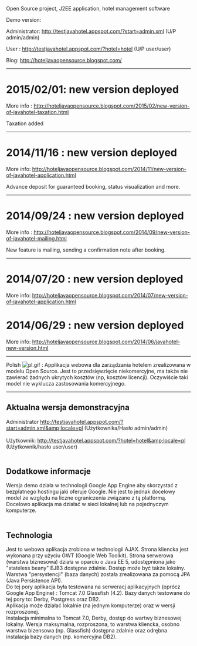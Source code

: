Open Source project, J2EE application, hotel management software


Demo version:

Administrator: http://testjavahotel.appspot.com/?start=admin.xml  (U/P admin/admin)

User : http://testjavahotel.appspot.com/?hotel=hotel (U/P user/user)

Blog: http://hoteljavaopensource.blogspot.com/

---

# 2015/02/01: new version deployed #
More info : http://hoteljavaopensource.blogspot.com/2015/02/new-version-of-javahotel-taxation.html

Taxation added

---

# 2014/11/16 : new version deployed #
More info: http://hoteljavaopensource.blogspot.com/2014/11/new-version-of-javahotel-application.html

Advance deposit for guaranteed booking, status visualization and more.

---

# 2014/09/24 : new version deployed #
More info : http://hoteljavaopensource.blogspot.com/2014/09/new-version-of-javahotel-mailing.html

New feature is mailing, sending a confirmation note after booking.

---

# 2014/07/20 : new version deployed #
More info: http://hoteljavaopensource.blogspot.com/2014/07/new-version-of-javahotel-application.html
# 2014/06/29 : new version deployed #
More info: http://hoteljavaopensource.blogspot.com/2014/06/javahotel-new-version.html

---

Polish 	<img src='http://darmowegrafiki.5m.pl/flagi/gify_ikony/pl.gif' alt='pl.gif'> : Applikacja webowa dla zarządzania hotelem zrealizowana w modelu Open Source. Jest to przedsięwzięcie niekomercyjne, ma także nie zawierać żadnych ukrytych kosztów (np, kosztów licencji). Oczywiście taki model nie wyklucza zastosowania komercyjnego.<br>
<hr />
<h2>Aktualna wersja demonstracyjna</h2>

Administrator <a href='http://testjavahotel.appspot.com/?start=admin.xml&locale=pl'>http://testjavahotel.appspot.com/?start=admin.xml&amp;locale=pl</a> (Użytkownika/Hasło admin/admin)<br>
<br>
Użytkownik: <a href='http://testjavahotel.appspot.com/?hotel=hotel&locale=pl'>http://testjavahotel.appspot.com/?hotel=hotel&amp;locale=pl</a> (Użytkownik/hasło user/user)<br>
<br>
<h2>Dodatkowe informacje</h2>

Wersja demo działa w technologii Google App Engine aby skorzystać z bezpłatnego hostingu jaki oferuje Google. Nie jest to jednak docelowy model ze względu na liczne ograniczenia związane z tą platformą.<br>
Docelowo aplikacja ma działać w sieci lokalnej lub na pojednyczym komputerze.<br>
<br>
<h2>Technologia</h2>

Jest to webowa aplikacja zrobiona w technologii AJAX. Strona kliencka jest wykonana przy użyciu GWT (Google Web Toolkit). Strona serwerowa (warstwa biznesowa) działa w oparciu o Java EE 5, udostępniona jako "stateless beany" EJB3 dostępne zdalnie. Dostęp może być także lokalny. Warstwa "persystencji" (baza danych) została zrealizowana za pomocą JPA (Java Persistence API).<br>
Do tej pory aplikacja była testowana na serweracj aplikacyjnych (oprócz Google App Engine) : Tomcat 7.0 Glassfish (4.2). Bazy danych testowane do tej pory to: Derby, Postgress oraz DB2.<br>
Aplikacja może działać lokalnie (na jednym komputerze) oraz w wersji rozproszonej.<br>
Instalacja minimalna to Tomcat 7.0, Derby, dostęp do wartwy biznesowej lokalny. Wersja maksymalna, rozproszona, to warstwa kliencka, osobno warstwa bizensowa (np. Glassfish) dostępna zdalnie oraz odrębna instalacja bazy danych (np. komercyjna DB2).
